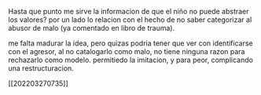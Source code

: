 Hasta que punto me sirve la informacion de que el niño no puede abstraer los valores?
por un lado lo relacion con el hecho de no saber categorizar al abusor de malo (ya comentado en libro de trauma).

me falta madurar la idea, pero quizas podria tener que ver con identificarse con el agresor, al no catalogarlo como malo, no tiene ninguna razon para rechazarlo como modelo. permitiedo la imitacion, y para peor, complicando una restructuracion.

[[202203270735]]